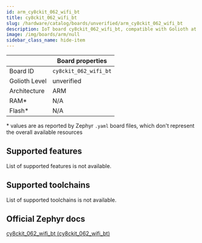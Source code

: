 ```yaml
---
id: arm_cy8ckit_062_wifi_bt
title: cy8ckit_062_wifi_bt
slug: /hardware/catalog/boards/unverified/arm_cy8ckit_062_wifi_bt
description: IoT board cy8ckit_062_wifi_bt, compatible with Golioth at unverified level.
image: /img/boards/arm/null
sidebar_class_name: hide-item
---
```


[//]: # (This is an auto-generated file, do not edit! Changes to it will be lost upon re-generation)



|                | Board properties     |
| -------------  | -------------------- |
| Board ID       | `cy8ckit_062_wifi_bt` |
| Golioth Level  | unverified       |
| Architecture   | ARM |
| RAM*           | N/A |
| Flash*         | N/A |

\* values are as reported by Zephyr `.yaml` board files, which don't represent the overall available resources



## Supported features

List of supported features is not available.

## Supported toolchains

List of supported toolchains is not available.

## Official Zephyr docs

[cy8ckit_062_wifi_bt (cy8ckit_062_wifi_bt)](https://docs.zephyrproject.org/latest/boards/arm/cy8ckit_062_wifi_bt/doc/index.html)
